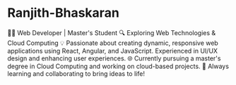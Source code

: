 # Ranjith-Bhaskaran
👨‍💻 Web Developer | Master's Student
🔍 Exploring Web Technologies & Cloud Computing
💡 Passionate about creating dynamic, responsive web applications using React, Angular, and JavaScript. Experienced in UI/UX design and enhancing user experiences.
🌐 Currently pursuing a master's degree in Cloud Computing and working on cloud-based projects.
🚀 Always learning and collaborating to bring ideas to life!
